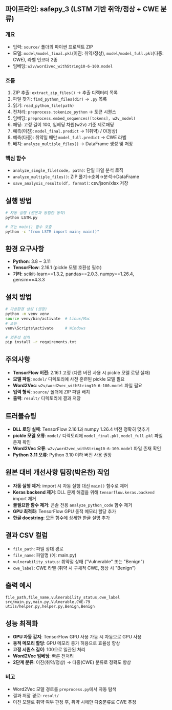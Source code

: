 ## 파이프라인: safepy_3 (LSTM 기반 취약/정상 + CWE 분류)

### 개요
- 입력: `source/` 폴더의 파이썬 프로젝트 ZIP
- 모델: `model/model_final.pkl`(이진: 취약/정상), `model/model_full.pkl`(다중: CWE), 라벨 인코더 2종
- 임베딩: `w2v/word2vec_withString10-6-100.model`

### 흐름
1) ZIP 추출: `extract_zip_files()` → 추출 디렉터리 목록
2) 파일 찾기: `find_python_files(dir)` → `.py` 목록
3) 읽기: `read_python_file(path)`
4) 전처리: `preprocess.tokenize_python` → 토큰 시퀀스
5) 임베딩: `preprocess.embed_sequences([tokens], w2v_model)`
6) 패딩: 고정 길이 100, 임베딩 차원(w2v) 기준 제로패딩
7) 예측(이진): `model_final.predict` → 1(취약) / 0(정상)
8) 예측(다중): 취약일 때만 `model_full.predict` → CWE 라벨
9) 배치: `analyze_multiple_files()` → DataFrame 생성 및 저장

### 핵심 함수
- `analyze_single_file(code, path)`: 단일 파일 분석 로직
- `analyze_multiple_files()`: ZIP 풀기→순회→분석→DataFrame
- `save_analysis_results(df, format)`: csv/json/xlsx 저장

## 실행 방법
```bash
# 자동 실행 (원본과 동일한 동작)
python LSTM.py

# 또는 main() 함수 호출
python -c "from LSTM import main; main()"
```

## 환경 요구사항
- **Python**: 3.8 ~ 3.11
- **TensorFlow**: 2.16.1 (pickle 모델 호환성 필수)
- **기타**: scikit-learn==1.3.2, pandas==2.0.3, numpy==1.26.4, gensim==4.3.3

## 설치 방법
```bash
# 가상환경 생성 (권장)
python -m venv venv
source venv/bin/activate  # Linux/Mac
# 또는
venv\Scripts\activate     # Windows

# 의존성 설치
pip install -r requirements.txt
```

## 주의사항
- **TensorFlow 버전**: 2.16.1 고정 (다른 버전 사용 시 pickle 모델 로딩 실패)
- **모델 파일**: `model/` 디렉토리에 사전 훈련된 pickle 모델 필요
- **Word2Vec**: `w2v/word2vec_withString10-6-100.model` 파일 필요
- **입력 형식**: `source/` 폴더에 ZIP 파일 배치
- **출력**: `result/` 디렉토리에 결과 저장

## 트러블슈팅
- **DLL 로딩 실패**: TensorFlow 2.16.1과 numpy 1.26.4 버전 정확히 맞추기
- **pickle 모델 오류**: `model/` 디렉토리에 `model_final.pkl`, `model_full.pkl` 파일 존재 확인
- **Word2Vec 오류**: `w2v/word2vec_withString10-6-100.model` 파일 존재 확인
- **Python 3.11 오류**: Python 3.10 이하 버전 사용 권장

## 원본 대비 개선사항 팀장(박은찬) 작업
- **자동 실행 제거**: import 시 자동 실행 대신 `main()` 함수로 제어
- **Keras backend 제거**: DLL 문제 해결을 위해 `tensorflow.keras.backend` import 제거
- **불필요한 함수 제거**: 콘솔 전용 `analyze_python_code` 함수 제거
- **GPU 최적화**: TensorFlow GPU 동적 메모리 할당 추가
- **한글 docstring**: 모든 함수에 상세한 한글 설명 추가

## 결과 CSV 컬럼
- `file_path`: 파일 상대 경로
- `file_name`: 파일명 (예: main.py)
- `vulnerability_status`: 취약점 상태 ("Vulnerable" 또는 "Benign")
- `cwe_label`: CWE 라벨 (취약 시 구체적 CWE, 정상 시 "Benign")

## 출력 예시
```
file_path,file_name,vulnerability_status,cwe_label
src/main.py,main.py,Vulnerable,CWE-79
utils/helper.py,helper.py,Benign,Benign
```

## 성능 최적화
- **GPU 자동 감지**: TensorFlow GPU 사용 가능 시 자동으로 GPU 사용
- **동적 메모리 할당**: GPU 메모리 증가 허용으로 효율성 향상
- **고정 시퀀스 길이**: 100으로 일관된 처리
- **Word2Vec 임베딩**: 빠른 전처리
- **2단계 분류**: 이진(취약/정상) → 다중(CWE) 분류로 정확도 향상

### 비고
- Word2Vec 모델 경로를 `preprocess.py`에서 자동 탐색
- 결과 저장 경로: `result/`
- 이진 모델로 취약 여부 판정 후, 취약 시에만 다중분류로 CWE 추정

